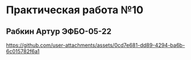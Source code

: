 # Практическая работа №10
## Рабкин Артур ЭФБО-05-22
https://github.com/user-attachments/assets/0cd7e681-dd89-4294-ba6b-6c015782f6a1

